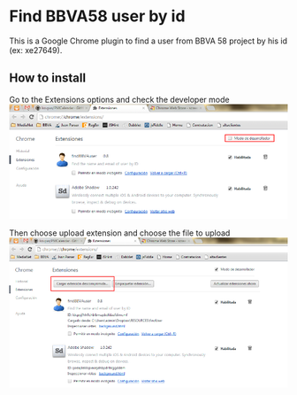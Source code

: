 Find BBVA58 user by id
======================

This is a Google Chrome plugin to find a user from BBVA 58 project by his id (ex: xe27649).

How to install
--------------

Go to the Extensions options and check the developer mode
![Screenshot 1](/img/Extensiones.png)

Then choose upload extension and choose the file to upload
![Screenshot 2](/img/Extensiones2.png)